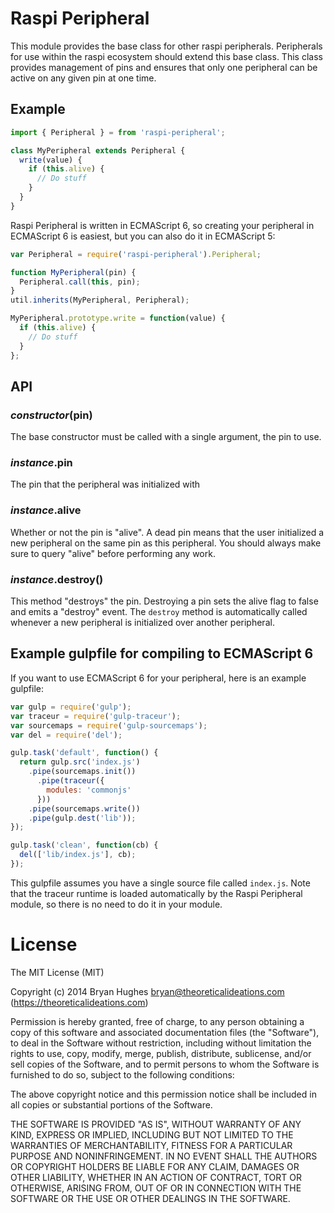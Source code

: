 Raspi Peripheral
================

This module provides the base class for other raspi peripherals. Peripherals for use within the raspi ecosystem should extend this base class. This class provides management of pins and ensures that only one peripheral can be active on any given pin at one time.

## Example

```JavaScript
import { Peripheral } = from 'raspi-peripheral';

class MyPeripheral extends Peripheral {
  write(value) {
    if (this.alive) {
      // Do stuff
    }
  }
}
```

Raspi Peripheral is written in ECMAScript 6, so creating your peripheral in ECMAScript 6 is easiest, but you can also do it in ECMAScript 5:

```JavaScript
var Peripheral = require('raspi-peripheral').Peripheral;

function MyPeripheral(pin) {
  Peripheral.call(this, pin);
}
util.inherits(MyPeripheral, Peripheral);

MyPeripheral.prototype.write = function(value) {
  if (this.alive) {
    // Do stuff
  }
};
```

## API

### _constructor_(pin)

The base constructor must be called with a single argument, the pin to use.

### _instance_.pin

The pin that the peripheral was initialized with

### _instance_.alive

Whether or not the pin is "alive". A dead pin means that the user initialized a new peripheral on the same pin as this peripheral. You should always make sure to query "alive" before performing any work.

### _instance_.destroy()

This method "destroys" the pin. Destroying a pin sets the alive flag to false and emits a "destroy" event. The ```destroy``` method is automatically called whenever a new peripheral is initialized over another peripheral.

## Example gulpfile for compiling to ECMAScript 6

If you want to use ECMAScript 6 for your peripheral, here is an example gulpfile:
 
```JavaScript
var gulp = require('gulp');
var traceur = require('gulp-traceur');
var sourcemaps = require('gulp-sourcemaps');
var del = require('del');

gulp.task('default', function() {
  return gulp.src('index.js')
    .pipe(sourcemaps.init())
      .pipe(traceur({
        modules: 'commonjs'
      }))
    .pipe(sourcemaps.write())
    .pipe(gulp.dest('lib'));
});

gulp.task('clean', function(cb) {
  del(['lib/index.js'], cb);
});
```

This gulpfile assumes you have a single source file called ```index.js```. Note that the traceur runtime is loaded automatically by the Raspi Peripheral module, so there is no need to do it in your module.

License
=======

The MIT License (MIT)

Copyright (c) 2014 Bryan Hughes bryan@theoreticalideations.com (https://theoreticalideations.com)

Permission is hereby granted, free of charge, to any person obtaining a copy
of this software and associated documentation files (the "Software"), to deal
in the Software without restriction, including without limitation the rights
to use, copy, modify, merge, publish, distribute, sublicense, and/or sell
copies of the Software, and to permit persons to whom the Software is
furnished to do so, subject to the following conditions:

The above copyright notice and this permission notice shall be included in
all copies or substantial portions of the Software.

THE SOFTWARE IS PROVIDED "AS IS", WITHOUT WARRANTY OF ANY KIND, EXPRESS OR
IMPLIED, INCLUDING BUT NOT LIMITED TO THE WARRANTIES OF MERCHANTABILITY,
FITNESS FOR A PARTICULAR PURPOSE AND NONINFRINGEMENT. IN NO EVENT SHALL THE
AUTHORS OR COPYRIGHT HOLDERS BE LIABLE FOR ANY CLAIM, DAMAGES OR OTHER
LIABILITY, WHETHER IN AN ACTION OF CONTRACT, TORT OR OTHERWISE, ARISING FROM,
OUT OF OR IN CONNECTION WITH THE SOFTWARE OR THE USE OR OTHER DEALINGS IN
THE SOFTWARE.
